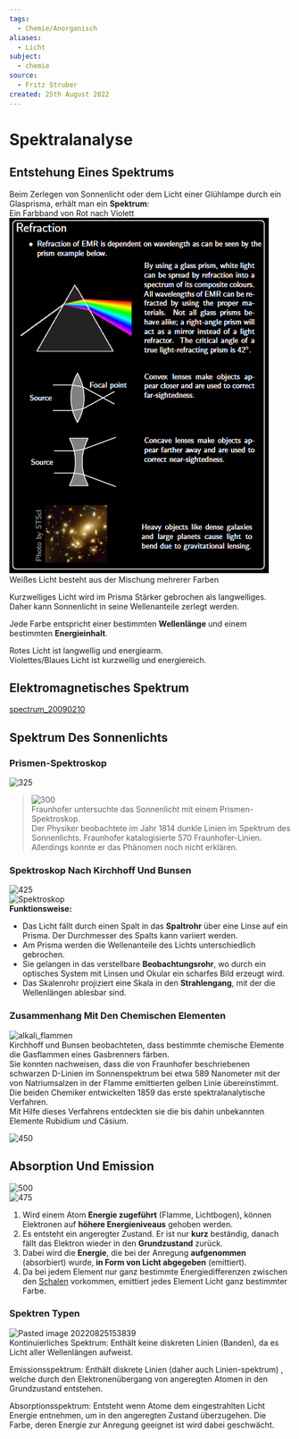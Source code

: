```yaml
---
tags:
  - Chemie/Anorganisch
aliases:
  - Licht
subject:
  - chemie
source:
  - Fritz Struber
created: 25th August 2022
---
```


# Spektralanalyse

## Entstehung Eines Spektrums

Beim Zerlegen von Sonnenlicht oder dem Licht einer Glühlampe durch ein Glasprisma, erhält man ein **Spektrum**:  
Ein Farbband von Rot nach Violett  
![Refraction](../Physik/assets/Refraction.png)  
Weißes Licht besteht aus der Mischung mehrerer Farben


Kurzwelliges Licht wird im Prisma Stärker gebrochen als langwelliges.  
Daher kann Sonnenlicht in seine Wellenanteile zerlegt werden.

Jede Farbe entspricht einer bestimmten **Wellenlänge** und einem bestimmten **Energieinhalt**.

Rotes Licht ist langwellig und energiearm.  
Violettes/Blaues Licht ist kurzwellig und energiereich.

## Elektromagnetisches Spektrum

[spectrum_20090210](../Physik/assets/pdf/spectrum_20090210.pdf)

## Spektrum Des Sonnenlichts

### Prismen-Spektroskop

![325](Pasted%20image%2020220825152529.png)
>![300](assets/fraunhofer_linien.png)  
> Fraunhofer untersuchte das Sonnenlicht mit einem Prismen-Spektroskop.  
> Der Physiker beobachtete im Jahr 1814 dunkle Linien im Spektrum des Sonnenlichts. Fraunhofer katalogisierte 570 Fraunhofer-Linien.  
> Allerdings konnte er das Phänomen noch nicht erklären.

### Spektroskop Nach Kirchhoff Und Bunsen

![425](assets/Spektroskop%201.png)  
![Spektroskop](assets/Spektroskop%201.png)  
**Funktionsweise:**
- Das Licht fällt durch einen Spalt in das **Spaltrohr** über eine Linse auf ein Prisma. Der Durchmesser des Spalts kann variiert werden.
- Am Prisma werden die Wellenanteile des Lichts unterschiedlich gebrochen.
- Sie gelangen in das verstellbare **Beobachtungsrohr**, wo durch ein optisches System mit Linsen und Okular ein scharfes Bild erzeugt wird.
- Das Skalenrohr projiziert eine Skala in den **Strahlengang**, mit der die Wellenlängen ablesbar sind.

### Zusammenhang Mit Den Chemischen Elementen

![alkali_flammen](assets/alkali_flammen.png)  
Kirchhoff und Bunsen beobachteten, dass bestimmte chemische Elemente die Gasflammen eines Gasbrenners färben.  
Sie konnten nachweisen, dass die von Fraunhofer beschriebenen schwarzen D-Linien im Sonnenspektrum bei etwa 589 Nanometer mit der von Natriumsalzen in der Flamme emittierten gelben Linie übereinstimmt.  
Die beiden Chemiker entwickelten 1859 das erste spektralanalytische Verfahren.  
Mit Hilfe dieses Verfahrens entdeckten sie die bis dahin unbekannten Elemente Rubidium und Cäsium.

![450](assets/Pasted%20image%2020220825153403.png)

## Absorption Und Emission

![500](assets/EmissionAbsorbtion.png)  
![475](assets/absorbtion_emission.png)
1. Wird einem Atom **Energie zugeführt** (Flamme, Lichtbogen), können Elektronen auf **höhere Energieniveaus** gehoben werden.
2. Es entsteht ein angeregter Zustand. Er ist nur **kurz** beständig, danach fällt das Elektron wieder in den **Grundzustand** zurück.
3. Dabei wird die **Energie**, die bei der Anregung **aufgenommen** (absorbiert) wurde, **in Form von Licht abgegeben** (emittiert).
4. Da bei jedem Element nur ganz bestimmte Energiedifferenzen zwischen den [Schalen](Orbitalmodell.md) vorkommen, emittiert jedes Element Licht ganz bestimmter Farbe.

### Spektren Typen

![Pasted image 20220825153839](assets/Pasted%20image%2020220825153839.png)  
Kontinuierliches Spektrum: Enthält keine diskreten Linien (Banden), da es Licht aller Wellenlängen aufweist.

Emissionsspektrum: Enthält diskrete Linien (daher auch Linien-spektrum) , welche durch den Elektronenübergang von angeregten Atomen in den Grundzustand entstehen.

Absorptionsspektrum: Entsteht wenn Atome dem eingestrahlten Licht Energie entnehmen, um in den angeregten Zustand überzugehen. Die Farbe, deren Energie zur Anregung geeignet ist wird dabei geschwächt.